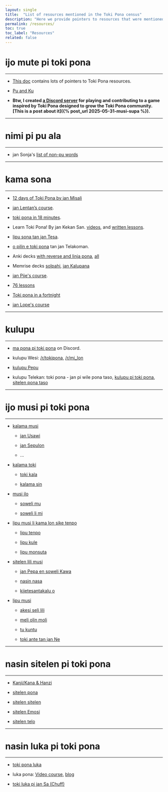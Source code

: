 ```yaml
---
layout: single
title:  "List of resources mentioned in the Toki Pona census"
description: "Here we provide pointers to resources that were mentioned in the Toki Pona census"
permalink: /resources/
toc: true
toc_label: "Resources"
related: false
---
```


# ijo mute pi toki pona 
---
+ [This doc](https://docs.google.com/document/d/1Dzs-imNeZ8TMgdHUiiungJ4Yf97CJk9ylhQPXjWLsJU) contains lots of pointers to Toki Pona resources.

+ [Pu and Ku](https://tokipona.org/)

+ **Btw, I created [a Discord server](https://discord.gg/9dByQ3JT) for playing and contributing to a game inspired by Toki Pona designed to grow the Toki Pona community. [This is a post about it]({% post_url 2025-05-31-musi-supa %}).**

---
# nimi pi pu ala
---
+ jan Sonja's [list of non-pu words](http://tokipona.org/nimi_pi_pu_ala.txt)

---
# kama sona
---

+ [12 days of Toki Pona by jan Misali](https://www.youtube.com/watch?v=4L-dvvng4Zc&list=PLjOmpMyMxd8T9lZjF36c4mn4YgwZ4ToT6)

+ [jan Lentan’s course](https://lipu-sona.pona.la/).

+ [toki pona in 18 minutes](https://www.youtube.com/watch?v=5phj5Ae80h8).

+ Learn Toki Pona! By jan Kekan San. [videos](https://www.youtube.com/watch?v=J93GWOMbgdg), and [written lessons](https://mun.la/sona/).

+ [lipu sona tan jan Tesa](https://lipu-sona.kittycat.homes/en).

+ [o pilin e toki pona](https://www.youtube.com/playlist?list=PLwYL9_SRAk8EXSZPSTm9lm2kD_Z1RzUgm) tan jan Telakoman.

+ Anki decks [with reverse and linja pona](https://ankiweb.net/shared/info/1548566798), [all](https://ankiweb.net/shared/decks/toki%20pona)

+ Memrise decks [solpahi](https://app.memrise.com/course/39856/toki-pona-complete/), [jan Kalupana](https://app.memrise.com/course/352694/speak-toki-pona-with-audio/)

+ [jan Pije's course](https://web.archive.org/web/20200513202025/http://tokipona.net/tp/janpije/okamasona1.php).

+ [76 lessons](https://aiki.pbworks.com/f/tp+in+76+lessons+English.pdf)

+ [Toki pona in a fortnight](https://www.youtube.com/watch?v=qzWrG9iM9ac)

+ [jan Lope's course](https://jan-lope.github.io/Toki_Pona_lessons_English/)


---
# kulupu
---

+ [ma pona pi toki pona](https://discord.gg/Byqn5z9) on Discord.

+ kulupu Wesi: [/r/tokipona](https://www.reddit.com/r/tokipona/), [/r/mi_lon](https://www.reddit.com/r/mi_lon/)

+ [kulupu Pepu](https://www.facebook.com/groups/sitelen/)

+ kulupu Telekan: toki pona - jan pi wile pona taso, [kulupu pi toki pona](https://t.me/kulupupitokipona), [sitelen pona taso](https://t.me/sitelenponataso)


---
# ijo musi pi toki pona
---

+ [kalama musi](https://www.youtube.com/playlist?list=PLc7R2x5fn6ArBC8QSv2cb2rVvJ5-xltvr)

    + [jan Usawi](https://janusawi.bandcamp.com/)

    + [jan Sepulon](https://www.youtube.com/@jansepulon)

    + ...

+ [kalama toki](https://sona.pona.la/wiki/Podcasts)

    + [toki kala](https://www.youtube.com/watch?v=kVslAhkMgPU)

    + [kalama sin](https://redcircle.com/shows/kalama-sin)

+ [musi ilo](https://sona.pona.la/wiki/Games#Video_games)

    + [soweli mu](https://teepuru.itch.io/soweli-mu)

    + [soweli li mi](https://formicant.github.io/soweli-li-mi/)

+ [lipu musi li kama lon sike tenpo](https://sona.pona.la/wiki/Literature#Zines)

    + [lipu tenpo](https://liputenpo.org/)

    + [lipu kule](https://lipukule.org/)

    + [lipu monsuta](https://lipumonsuta.neocities.org/)

+ [sitelen lili musi](https://sona.pona.la/wiki/Comics)

    + [jan Pepa en soweli Kawa](https://www.peppercarrot.com/tp/)

    + [nasin nasa](https://tapas.io/episode/1449923)

    + [kijetesantakalu o](https://kijetesantakalu-o.tumblr.com/)

+ [lipu musi](https://sona.pona.la/wiki/Literature)

    + [akesi seli lili](https://drive.google.com/file/d/1PiEP4NiP7SWHWSxIVazSyTXbzgfxgp7b/view)

    + [meli olin moli](https://drive.google.com/file/d/1KfrTf4GPBdN1Y7xCsWCWBPt6mYXnMzRZ/view)

    + [tu kuntu](https://drive.google.com/file/d/1fwvben0Uo3ddmhWBZEarWHt80ax9LQiK/view)

    + [toki ante tan jan Ne](https://jan-ne.github.io/lipu/)

---
# nasin sitelen pi toki pona
---

+ [Kanji/Kana & Hanzi](https://web.archive.org/web/20220921122642/tokipona.net/tp/classicwordlist.aspx)

+ [sitelen pona](https://jan-ne.github.io/tp/sp)

+ [sitelen sitelen](https://www.jonathangabel.com/archive/2012/projects_t47.html)

+ [sitelen Emosi](https://sites.google.com/view/sitelenemoji)

+ [sitelen telo](https://imgur.com/a/A30SGum)

---
# nasin luka pi toki pona
---

+ [toki pona luka](https://jan-ne.github.io/tp/tpl)

+ luka pona: [Video course](https://www.youtube.com/watch?v=rE_crkyRPhQ), [blog](https://lukapona.blogspot.com/2021/04/nasin-toki-pi-luka-pona-open.html)

+ [toki luka pi jan Sa (Chuff)](https://chuff.wordpress.com/tpsl/)
